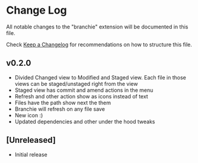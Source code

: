 # Change Log

All notable changes to the "branchie" extension will be documented in this file.

Check [Keep a Changelog](http://keepachangelog.com/) for recommendations on how to structure this file.

## v0.2.0

- Divided Changed view to Modified and Staged view. Each file in those views can be staged/unstaged right from the view
- Staged view has commit and amend actions in the menu
- Refresh and other action show as icons instead of text
- Files have the path show next the them
- Branchie will refresh on any file save
- New icon :)
- Updated dependencies and other under the hood tweaks

## [Unreleased]

- Initial release